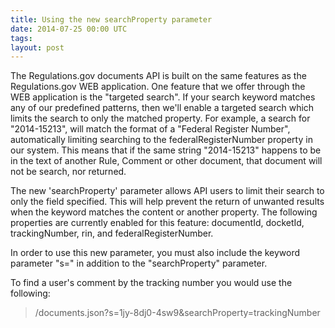 ```yaml
---
title: Using the new searchProperty parameter
date: 2014-07-25 00:00 UTC
tags:
layout: post
---
```


The Regulations.gov documents API is built on the same features as the Regulations.gov WEB application. One feature that we offer through the WEB application is the "targeted search". If your search keyword matches any of our predefined patterns, then we'll enable a targeted search which limits the search to only the matched property. For example, a search for "2014-15213", will match the format of a "Federal Register Number", automatically limiting searching to the federalRegisterNumber property in our system. This means that if the same string "2014-15213" happens to be in the text of another Rule, Comment or other document, that document will not be search, nor returned.

The new 'searchProperty' parameter allows API users to limit their search to only the field specified. This will help prevent the return of unwanted results when the keyword matches the content or another property. The following properties are currently enabled for this feature: documentId, docketId, trackingNumber, rin, and federalRegisterNumber.

In order to use this new parameter, you must also include the keyword parameter "s=" in addition to the "searchProperty" parameter.

To find a user's comment by the tracking number you would use the following:

> /documents.json?s=1jy-8dj0-4sw9&searchProperty=trackingNumber